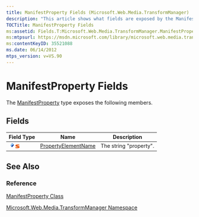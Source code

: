 ```yaml
---
title: ManifestProperty Fields (Microsoft.Web.Media.TransformManager)
description: "This article shows what fields are exposed by the ManifestProperty type."
TOCTitle: ManifestProperty Fields
ms:assetid: Fields.T:Microsoft.Web.Media.TransformManager.ManifestProperty
ms:mtpsurl: https://msdn.microsoft.com/library/microsoft.web.media.transformmanager.manifestproperty_fields(v=VS.90)
ms:contentKeyID: 35521088
ms.date: 06/14/2012
mtps_version: v=VS.90
---
```


# ManifestProperty Fields

The [ManifestProperty](manifestproperty-class-microsoft-web-media-transformmanager.md) type exposes the following members.

## Fields

|Field Type|Name|Description|
|--- |--- |--- |
|![Public field](images/Hh125771.pubfield(en-us,VS.90).gif "Public field")![Static member](images/Hh125771.static(en-us,VS.90).gif "Static member")|[PropertyElementName](manifestproperty-propertyelementname-field-microsoft-web-media-transformmanager.md)|The string "property".|

## See Also

### Reference

[ManifestProperty Class](manifestproperty-class-microsoft-web-media-transformmanager.md)

[Microsoft.Web.Media.TransformManager Namespace](microsoft-web-media-transformmanager-namespace.md)
